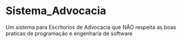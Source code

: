 # Sistema_Advocacia
Um sistema para Escritorios de Advocacia que NÃO respeita as boas praticas de programação e engenharia de software
